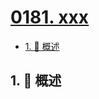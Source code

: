 # [0181. xxx](https://github.com/Tdahuyou/TNotes.leetcode/tree/main/notes/0181.%20xxx)

<!-- region:toc -->

- [1. 📝 概述](#1--概述)

<!-- endregion:toc -->

## 1. 📝 概述
